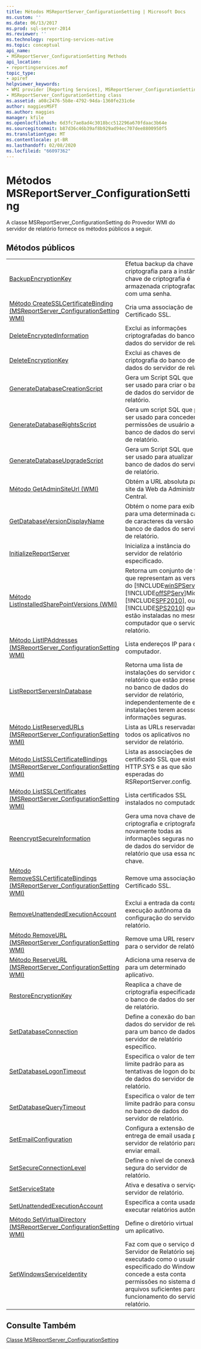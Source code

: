 ```yaml
---
title: Métodos MSReportServer_ConfigurationSetting | Microsoft Docs
ms.custom: ''
ms.date: 06/13/2017
ms.prod: sql-server-2014
ms.reviewer: ''
ms.technology: reporting-services-native
ms.topic: conceptual
api_name:
- MSReportServer_ConfigurationSetting Methods
api_location:
- reportingservices.mof
topic_type:
- apiref
helpviewer_keywords:
- WMI provider [Reporting Services], MSReportServer_ConfigurationSetting class
- MSReportServer_ConfigurationSetting class
ms.assetid: a08c2476-5b8e-4792-94da-1360fe231c6e
author: maggiesMSFT
ms.author: maggies
manager: kfile
ms.openlocfilehash: 6d3fc7ae8ad4c3018bcc512296a670fdaac3b64e
ms.sourcegitcommit: b87d36c46b39af8b929ad94ec707dee8800950f5
ms.translationtype: MT
ms.contentlocale: pt-BR
ms.lasthandoff: 02/08/2020
ms.locfileid: "66097362"
---
```

# <a name="msreportserver_configurationsetting-methods"></a>Métodos MSReportServer_ConfigurationSetting
  A classe MSReportServer_ConfigurationSetting do Provedor WMI do servidor de relatório fornece os métodos públicos a seguir.  
  
## <a name="public-methods"></a>Métodos públicos  
  
|||  
|-|-|  
|[BackupEncryptionKey](configurationsetting-method-backupencryptionkey.md)|Efetua backup da chave de criptografia para a instância. A chave de criptografia é armazenada criptografada com uma senha.|  
|[Método CreateSSLCertificateBinding &#40;MSReportServer_ConfigurationSetting WMI&#41;](configurationsetting-method-createsslcertificatebinding.md)|Cria uma associação de Certificado SSL.|  
|[DeleteEncryptedInformation](configurationsetting-method-deleteencryptedinformation.md)|Exclui as informações criptografadas do banco de dados do servidor de relatório.|  
|[DeleteEncryptionKey](configurationsetting-method-deleteencryptionkey.md)|Exclui as chaves de criptografia do banco de dados do servidor de relatório.|  
|[GenerateDatabaseCreationScript](configurationsetting-method-generatedatabasecreationscript.md)|Gera um Script SQL que pode ser usado para criar o banco de dados do servidor de relatório.|  
|[GenerateDatabaseRightsScript](configurationsetting-method-generatedatabaserightsscript.md)|Gera um script SQL que pode ser usado para conceder permissões de usuário ao banco de dados do servidor de relatório.|  
|[GenerateDatabaseUpgradeScript](configurationsetting-method-generatedatabaseupgradescript.md)|Gera um Script SQL que pode ser usado para atualizar um banco de dados do servidor de relatório.|  
|[Método GetAdminSiteUrl &#40;WMI&#41;](configurationsetting-method-getadminsiteurl.md)|Obtém a URL absoluta para o site da Web da Administração Central.|  
|[GetDatabaseVersionDisplayName](configurationsetting-method-getdatabaseversiondisplayname.md)|Obtém o nome para exibição para uma determinada cadeia de caracteres da versão do banco de dados do servidor de relatório.|  
|[InitializeReportServer](configurationsetting-method-initializereportserver.md)|Inicializa a instância do servidor de relatório especificado.|  
|[Método ListInstalledSharePointVersions &#40;WMI&#41;](configurationsetting-method-listinstalledsharepointversions.md)|Retorna um conjunto de tokens que representam as versões do [!INCLUDE[winSPServ](../../includes/winspserv-md.md)] [!INCLUDE[offSPServ](../../includes/offspserv-md.md)]Microsoft [!INCLUDE[SPF2010](../../includes/spf2010-md.md)], ou [!INCLUDE[SPS2010](../../includes/sps2010-md.md)] que estão instaladas no mesmo computador que o servidor de relatório.|  
|[Método ListIPAddresses &#40;MSReportServer_ConfigurationSetting WMI&#41;](configurationsetting-method-listipaddresses.md)|Lista endereços IP para o computador.|  
|[ListReportServersInDatabase](configurationsetting-method-listreportserversindatabase.md)|Retorna uma lista de instalações do servidor de relatório que estão presentes no banco de dados do servidor de relatório, independentemente de essas instalações terem acesso a informações seguras.|  
|[Método ListReservedURLs &#40;MSReportServer_ConfigurationSetting WMI&#41;](configurationsetting-method-listreservedurls.md)|Lista as URLs reservadas para todos os aplicativos no servidor de relatório.|  
|[Método ListSSLCertificateBindings &#40;MSReportServer_ConfigurationSetting WMI&#41;](configurationsetting-method-listsslcertificatebindings.md)|Lista as associações de certificado SSL que existem no HTTP.SYS e as que são esperadas do RSReportServer.config.|  
|[Método ListSSLCertificates &#40;MSReportServer_ConfigurationSetting WMI&#41;](configurationsetting-method-listsslcertificates.md)|Lista certificados SSL instalados no computador.|  
|[ReencryptSecureInformation](configurationsetting-method-reencryptsecureinformation.md)|Gera uma nova chave de criptografia e criptografa novamente todas as informações seguras no banco de dados do servidor de relatório que usa essa nova chave.|  
|[Método RemoveSSLCertificateBindings &#40;MSReportServer_ConfigurationSetting WMI&#41;](configurationsetting-method-removesslcertificatebinding.md)|Remove uma associação do Certificado SSL.|  
|[RemoveUnattendedExecutionAccount](configurationsetting-method-removeunattendedexecutionaccount.md)|Exclui a entrada da conta da execução autônoma da configuração do servidor de relatório.|  
|[Método RemoveURL &#40;MSReportServer_ConfigurationSetting WMI&#41;](configurationsetting-method-removeurl.md)|Remove uma URL reservada para o servidor de relatório.|  
|[Método ReserveURL &#40;MSReportServer_ConfigurationSetting WMI&#41;](configurationsetting-method-reserveurl.md)|Adiciona uma reserva de URL para um determinado aplicativo.|  
|[RestoreEncryptionKey](configurationsetting-method-restoreencryptionkey.md)|Reaplica a chave de criptografia especificada para o banco de dados do servidor de relatório.|  
|[SetDatabaseConnection](configurationsetting-method-setdatabaseconnection.md)|Define a conexão do banco de dados do servidor de relatório para um banco de dados do servidor de relatório específico.|  
|[SetDatabaseLogonTimeout](configurationsetting-method-setdatabaselogontimeout.md)|Especifica o valor de tempo limite padrão para as tentativas de logon do banco de dados do servidor de relatório.|  
|[SetDatabaseQueryTimeout](configurationsetting-method-setdatabasequerytimeout.md)|Especifica o valor de tempo limite padrão para consultas no banco de dados do servidor de relatório.|  
|[SetEmailConfiguration](configurationsetting-method-setemailconfiguration.md)|Configura a extensão de entrega de email usada pelo servidor de relatório para enviar email.|  
|[SetSecureConnectionLevel](configurationsetting-method-setsecureconnectionlevel.md)|Define o nível de conexão segura do servidor de relatório.|  
|[SetServiceState](configurationsetting-method-setservicestate.md)|Ativa e desativa o serviço do servidor de relatório.|  
|[SetUnattendedExecutionAccount](configurationsetting-method-setunattendedexecutionaccount.md)|Especifica a conta usada para executar relatórios autônomos.|  
|[Método SetVirtualDirectory &#40;MSReportServer_ConfigurationSetting WMI&#41;](configurationsetting-method-setvirtualdirectory.md)|Define o diretório virtual para um aplicativo.|  
|[SetWindowsServiceIdentity](configurationsetting-method-setwindowsserviceidentity.md)|Faz com que o serviço do Servidor de Relatório seja executado como o usuário especificado do Windows e concede a esta conta permissões no sistema de arquivos suficientes para o funcionamento do servidor de relatório.|  
  
## <a name="see-also"></a>Consulte Também  
 [Classe MSReportServer_ConfigurationSetting](msreportserver-configurationsetting-class.md)  
  
  
